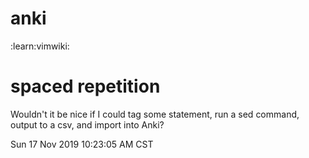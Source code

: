 # anki
:learn:vimwiki:

# spaced repetition
Wouldn't it be nice if I could tag some statement, run a sed command, output to a csv, and import into Anki?

Sun 17 Nov 2019 10:23:05 AM CST
